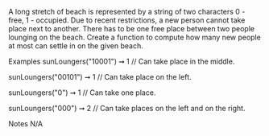 A long stretch of beach is represented by a string of two characters 0 - free, 1 - occupied. Due to recent restrictions, a new person cannot take place next to another. There has to be one free place between two people lounging on the beach. Create a function to compute how many new people at most can settle in on the given beach.

Examples
sunLoungers("10001") ➞ 1
// Can take place in the middle.

sunLoungers("00101") ➞ 1
// Can take place on the left.

sunLoungers("0") ➞ 1
// Can take one place.

sunLoungers("000") ➞ 2
// Can take places on the left and on the right.

Notes
N/A